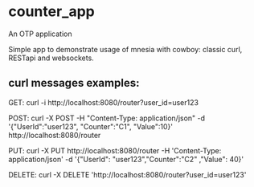 counter_app
=====

An OTP application

Simple app to demonstrate usage of mnesia with cowboy: classic curl, RESTapi and websockets.


curl messages examples:
-----
GET:
    curl -i http://localhost:8080/router?user_id=user123

POST:
     curl -X POST -H "Content-Type: application/json" -d '{"UserId":"user123", "Counter":"C1", "Value":10}' http://localhost:8080/router

PUT:
    curl -X PUT http://localhost:8080/router -H 'Content-Type: application/json' -d '{"UserId": "user123","Counter":"C2" ,"Value": 40}'

DELETE:
    curl -X DELETE 'http://localhost:8080/router?user_id=user123'
